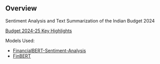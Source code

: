 ## Overview 

Sentiment Analysis and Text Summarization of the Indian Budget 2024

[Budget 2024-25 Key Highlights](https://www.livemint.com/economy/budget-2024-25-key-highlights-live-updates-interim-budget-agriculture-infra-fiscal-deficit-nirmala-sitharaman-11706695416199.html)

Models Used:

- [FinancialBERT-Sentiment-Analysis](https://huggingface.co/ahmedrachid/FinancialBERT-Sentiment-Analysis)
- [FinBERT](https://huggingface.co/yiyanghkust/finbert-tone)
